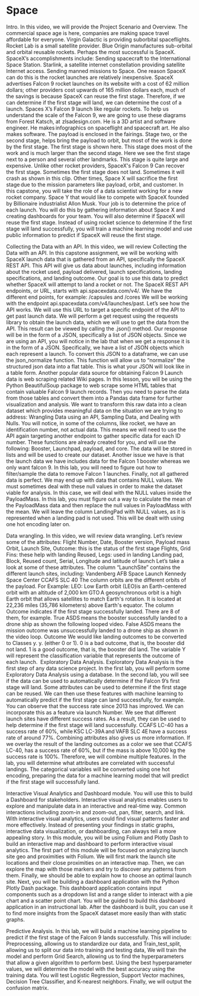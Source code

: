 # Space
Intro. In this video, we will provide the Project Scenario and Overview. The commercial space age is here, companies are making space travel affordable for everyone. Virgin Galactic is providing suborbital spaceflights. Rocket Lab is a small satellite provider. Blue Origin manufactures sub-orbital and orbital reusable rockets. Perhaps the most successful is SpaceX. SpaceX’s accomplishments include: Sending spacecraft to the International Space Station. Starlink, a satellite internet constellation providing satellite Internet access. Sending manned missions to Space. One reason SpaceX can do this is the rocket launches are relatively inexpensive. SpaceX advertises Falcon 9 rocket launches on its website with a cost of 62 million dollars; other providers cost upwards of 165 million dollars each, much of the savings is because SpaceX can reuse the first stage. Therefore, if we can determine if the first stage will land, we can determine the cost of a launch. Spaces X’s Falcon 9 launch like regular rockets. To help us understand the scale of the Falcon 9, we are going to use these diagrams from Forest Katsch, at  zlsadesign.com. He is a 3D artist and software engineer. He makes infographics on spaceflight and spacecraft art. He also makes software. The payload is enclosed in the fairings. Stage two, or the second stage, helps bring the payload to orbit, but most of the work is done by the first stage. The first stage is shown here. This stage does most of the work and is much larger than the second stage. Here we see the first stage next to a person and several other landmarks. This stage is quite large and expensive. Unlike other rocket providers, SpaceX's Falcon 9 Can recover the first stage. Sometimes the first stage does not land. Sometimes it will crash as shown in this clip. Other times, Space X will sacrifice the first stage due to the mission parameters like payload, orbit, and customer. In this capstone, you will take the role of a data scientist working for a new rocket company. Space Y that would like to compete with SpaceX founded by Billionaire industrialist Allon Musk. Your job is to determine the price of each launch. You will do this by gathering information about Space X and creating dashboards for your team. You will also determine if SpaceX will reuse the first stage. Instead of using rocket science to determine if the first stage will land successfully, you will train a machine learning model and use public information to predict if SpaceX will reuse the first stage.

Collecting the Data with an API. In this video, we will review Collecting the Data with an API. In this capstone assignment, we will be working with SpaceX launch data that is gathered from an API, specifically the SpaceX REST API. This API will give us data about launches, including information about the rocket used, payload delivered, launch specifications, landing specifications, and landing outcome. Our goal is to use this data to predict whether SpaceX will attempt to land a rocket or not. The SpaceX REST API endpoints, or URL, starts with api.spacexdata.com/v4/. We have the different end points, for example: /capsules and /cores We will be working with the endpoint api.spacexdata.com/v4/launches/past. Let’s see how the API works. We will use this URL to target a specific endpoint of the API to get past launch data. We will perform a get request using the requests library to obtain the launch data, which we will use to get the data from the API. This result can be viewed by calling the .json() method. Our response will be in the form of a JSON, specifically a list of JSON objects. Since we are using an API, you will notice in the lab that when we get a response it is in the form of a JSON. Specifically, we have a list of JSON objects which each represent a launch. To convert this JSON to a dataframe, we can use the json_normalize function. This function will allow us to “normalize” the structured json data into a flat table. This is what your JSON will look like in a table form. Another popular data source for obtaining Falcon 9 Launch data is web scraping related Wiki pages. In this lesson, you will be using the Python BeautifulSoup package to web scrape some HTML tables that contain valuable Falcon 9 launch records. Then you need to parse the data from those tables and convert them into a Pandas data frame for further visualization and analysis. We want to transform this raw data into a clean dataset which provides meaningful data on the situation we are trying to address: Wrangling Data using an API, Sampling Data, and Dealing with Nulls. You will notice, in some of the columns, like rocket, we have an identification number, not actual data. This means we will need to use the API again targeting another endpoint to gather specific data for each ID number. These functions are already created for you, and will use the following: Booster, Launchpad, payload, and core. The data will be stored in lists and will be used to create our dataset. Another issue we have is that the launch data we have includes data for the Falcon 1 booster whereas we only want falcon 9. In this lab, you will need to figure out how to filter/sample the data to remove Falcon 1 launches. Finally, not all gathered data is perfect. We may end up with data that contains NULL values. We must sometimes deal with these null values in order to make the dataset viable for analysis. In this case, we will deal with the NULL values inside the PayloadMass. In this lab, you must figure out a way to calculate the mean of the PayloadMass data and then replace the null values in PayloadMass with the mean. We will leave the column LandingPad with NULL values, as it is represented when a landing pad is not used. This will be dealt with using one hot encoding later on.

Data wrangling. In this video, we will review data wrangling. Let’s review some of the attributes: Flight Number, Date, Booster version, Payload mass Orbit, Launch Site, Outcome: this is the status of the first stage Flights, Grid Fins: these help with landing Reused, Legs: used in landing Landing pad, Block, Reused count, Serial, Longitude and latitude of launch Let’s take a look at some of these attributes. The column “LaunchSite” contains the different launch sites, including: Vandenberg AFB Space Launch Kennedy Space Center CCAFS SLC 40 The column orbits are the different orbits of the payload. For Example: LEO: Low Earth orbit (LEO)is an Earth-centered orbit with an altitude of 2,000 km GTO A geosynchronous orbit is a high Earth orbit that allows satellites to match Earth's rotation. It is located at 22,236 miles (35,786 kilometers) above Earth's equator. The column Outcome indicates if the first stage successfully landed. There are 8 of them, for example. True ASDS means the booster successfully landed to a drone ship as shown the following looped video. False ASDS means the mission outcome was unsuccessfully landed to a drone ship as shown in the video loop. Outcome We would like landing outcomes to be converted to Classes y. y. (either 0 or 1). 0 is a bad outcome, that is, the booster did not land. 1 is a good outcome, that is, the booster did land. The variable Y will represent the classification variable that represents the outcome of each launch.
​
Exploratory Data Analysis. Exploratory Data Analysis is the first step of any data science project. In the first lab, you will perform some Exploratory Data Analysis using a database. In the second lab, you will see if the data can be used to automatically determine if the Falcon 9’s first stage will land. Some attributes can be used to determine if the first stage can be reused. We can then use these features with machine learning to automatically predict if the first stage can land successfully, for example. You can observe that the success rate since 2013 has improved. We can incorporate this as a feature via launch Number. We see that different launch sites have different success rates. As a result, they can be used to help determine if the first stage will land successfully. CCAFS LC-40 has a success rate of 60%, while KSC LC-39A and VAFB SLC 4E have a success rate of around 77%. Combining attributes also gives us more information. If we overlay the result of the landing outcomes as a color we see that CCAFS LC-40, has a success rate of 60%, but if the mass is above 10,000 kg the success rate is 100%. Therefore, we will combine multiple features. In the lab, you will determine what attributes are correlated with successful landings. The categorical variables will be converted using one hot encoding, preparing the data for a machine learning model that will predict if the first stage will successfully land.

Interactive Visual Analytics and Dashboard module. You will use this to build a Dashboard for stakeholders. Interactive visual analytics enables users to explore and manipulate data in an interactive and real-time way. Common interactions including zoom-in and zoom-out, pan, filter, search, and link. With interactive visual analytics, users could find visual patterns faster and more effectively. Instead of presenting your findings in static graphs, interactive data visualization, or dashboarding, can always tell a more appealing story. In this module, you will be using Folium and Plotly Dash to build an interactive map and dashboard to perform interactive visual analytics. The first part of this module will be focused on analyzing launch site geo and proximities with Folium. We will first mark the launch site locations and their close proximities on an interactive map. Then, we can explore the map with those markers and try to discover any patterns from them. Finally, we should be able to explain how to choose an optimal launch site. Next, you will be building a dashboard application with the Python Plotly Dash package. This dashboard application contains input components such as a dropdown list and a range slider to interact with a pie chart and a scatter point chart. You will be guided to build this dashboard application in an instructional lab. After the dashboard is built, you can use it to find more insights from the SpaceX dataset more easily than with static graphs.

Predictive Analysis. In this lab, we will build a machine learning pipeline to predict if the first stage of the Falcon 9 lands successfully. This will include: Preprocessing, allowing us to standardize our data, and Train_test_split, allowing us to split our data into training and testing data, We will train the model and perform Grid Search, allowing us to find the hyperparameters that allow a given algorithm to perform best. Using the best hyperparameter values, we will determine the model with the best accuracy using the training data. You will test Logistic Regression, Support Vector machines, Decision Tree Classifier, and K-nearest neighbors. Finally, we will output the confusion matrix.

